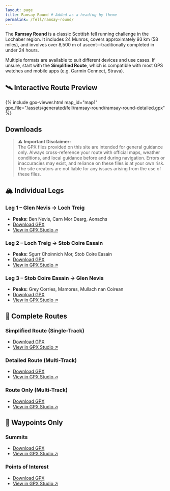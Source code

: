 ```yaml
---
layout: page
title: Ramsay Round # Added as a heading by theme
permalink: /fell/ramsay-round/
---
```


The **Ramsay Round** is a classic Scottish fell running challenge in the Lochaber region. It includes 24 Munros, covers approximately 93 km (58 miles), and involves over 8,500 m of ascent—traditionally completed in under 24 hours.

Multiple formats are available to suit different devices and use cases. If unsure, start with the **Simplified Route**, which is compatible with most GPS watches and mobile apps (e.g. Garmin Connect, Strava).

## 🛰️ Interactive Route Preview

{% include gpx-viewer.html map_id="map1" gpx_file="/assets/generated/fell/ramsay-round/ramsay-round-detailed.gpx" %}

## Downloads

> ⚠️ **Important Disclaimer:**  
> The GPX files provided on this site are intended for general guidance only. Always cross-reference your route with official maps, weather conditions, and local guidance before and during navigation. Errors or inaccuracies may exist, and reliance on these files is at your own risk. The site creators are not liable for any issues arising from the use of these files.

## 🏔 Individual Legs

### Leg 1 – Glen Nevis → Loch Treig
- **Peaks:** Ben Nevis, Carn Mor Dearg, Aonachs
- [Download GPX](/assets/generated/fell/ramsay-round/ramsay-round-leg-1.gpx)
- [View in GPX Studio ↗](https://gpx.studio/app?files=%5B%22https%3A%2F%2Fthomasturrell.github.io%2Frunning-routes%2Fassets%2Fgenerated%2Ffell%2Framsay-round%2Framsay-round-leg-1.gpx%22%5D)

### Leg 2 – Loch Treig → Stob Coire Easain
- **Peaks:** Sgurr Choinnich Mor, Stob Coire Easain
- [Download GPX](/assets/generated/fell/ramsay-round/ramsay-round-leg-2.gpx)
- [View in GPX Studio ↗](https://gpx.studio/app?files=%5B%22https%3A%2F%2Fthomasturrell.github.io%2Frunning-routes%2Fassets%2Fgenerated%2Ffell%2Framsay-round%2Framsay-round-leg-2.gpx%22%5D)

### Leg 3 – Stob Coire Easain → Glen Nevis
- **Peaks:** Grey Corries, Mamores, Mullach nan Coirean
- [Download GPX](/assets/generated/fell/ramsay-round/ramsay-round-leg-3.gpx)
- [View in GPX Studio ↗](https://gpx.studio/app?files=%5B%22https%3A%2F%2Fthomasturrell.github.io%2Frunning-routes%2Fassets%2Fgenerated%2Ffell%2Framsay-round%2Framsay-round-leg-3.gpx%22%5D)

## 🔁 Complete Routes

### Simplified Route (Single-Track)
- [Download GPX](/assets/generated/fell/ramsay-round/ramsay-round-simplified.gpx)
- [View in GPX Studio ↗](https://gpx.studio/app?files=%5B%22https%3A%2F%2Fthomasturrell.github.io%2Frunning-routes%2Fassets%2Fgenerated%2Ffell%2Framsay-round%2Framsay-round-simplified.gpx%22%5D)

### Detailed Route (Multi-Track)
- [Download GPX](/assets/generated/fell/ramsay-round/ramsay-round-detailed.gpx)
- [View in GPX Studio ↗](https://gpx.studio/app?files=%5B%22https%3A%2F%2Fthomasturrell.github.io%2Frunning-routes%2Fassets%2Fgenerated%2Ffell%2Framsay-round%2Framsay-round-detailed.gpx%22%5D)

### Route Only (Multi-Track)
- [Download GPX](/assets/generated/fell/ramsay-round/ramsay-round-track.gpx)
- [View in GPX Studio ↗](https://gpx.studio/app?files=%5B%22https%3A%2F%2Fthomasturrell.github.io%2Frunning-routes%2Fassets%2Fgenerated%2Ffell%2Framsay-round%2Framsay-round-track.gpx%22%5D)

## 📍 Waypoints Only

### Summits
- [Download GPX](/assets/generated/fell/ramsay-round/ramsay-round-summits.gpx)
- [View in GPX Studio ↗](https://gpx.studio/app?files=%5B%22https%3A%2F%2Fthomasturrell.github.io%2Frunning-routes%2Fassets%2Fgenerated%2Ffell%2Framsay-round%2Framsay-round-summits.gpx%22%5D)

### Points of Interest
- [Download GPX](/assets/generated/fell/ramsay-round/ramsay-round-points-of-interest.gpx)
- [View in GPX Studio ↗](https://gpx.studio/app?files=%5B%22https%3A%2F%2Fthomasturrell.github.io%2Frunning-routes%2Fassets%2Fgenerated%2Ffell%2Framsay-round%2Framsay-round-leg-points-of-interest.gpx%22%5D)
